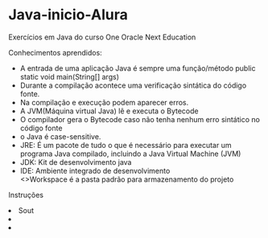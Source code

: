 # Java-inicio-Alura
Exercícios em Java do curso One Oracle Next Education

Conhecimentos aprendidos:
<div>
  <ul>
    <li>A entrada de uma aplicação Java é sempre uma função/método public static void main(String[] args)</li>
    <li>Durante a compilação acontece uma verificação sintática do código fonte.</li>
    <li>Na compilação e execução podem aparecer erros.</li>
    <li>A JVM(Máquina virtual Java) lê e executa o Bytecode</li>
    <li>O compilador gera o Bytecode caso não tenha nenhum erro sintático no código fonte</li>
    <li>o Java é case-sensitive.</li>
    <li>JRE: É um pacote de tudo o que é necessário para executar um programa Java compilado, incluindo a Java Virtual Machine (JVM)</li>
    <li>JDK: Kit de desenvolvimento java </li>
    <li>IDE: Ambiente integrado de desenvolvimento</li>
    <>Workspace é a pasta padrão para armazenamento do projeto</li>
  </ul>
</div>

Instruções
<div>
  
  <li>Sout</li>
  <li></li>
  <li></li>
</div>


